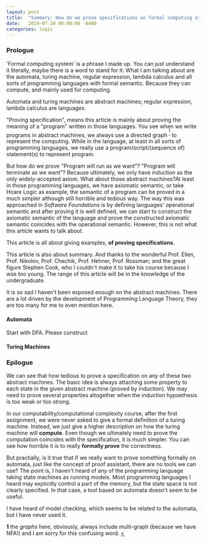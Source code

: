 ```yaml
---
layout: post
title:  "Summary: How do we prove specifications on formal computing systems? 1"
date:   2019-07-20 00:00:00 -0400
categories: logic
---
```

### Prologue
'Formal computing system' is a phrase I made up. You can just understand it literally, maybe there is a word to stand for it: What I am talking about are the automata, turing machine, regular expression, lambda calculus and all sorts of programming languages with formal semantic. Because they can compute, and mainly used for computing.

Automata and turing machines are abstract machines; regular expression, lambda calculus are languages. 

"Proving specification", means this article is mainly about proving the meaning of a "program" written in those languages. You see when we write programs in abstract machines, we always use a directed graph <sup id="not-really-graph">[${}^{1}$](#nrg)</sup> to represent the computing. While in the language, at least in all sorts of programming languages, we really use a program/script/(sequence of) statement(s) to represent program.

But how do we prove "Program will run as we want"? "Program will terminate as we want"? Because ultimately, we only have induction as the only widely-accepted axiom. What about those abstract machines?At least in those programming languages, we have axiomatic semantic, or take Hoare Logic as example, the semantic of a program can be proved in a much simpler although still horrible and tedious way. The way this was approached in *Software Foundations* is by defining languages' operational semantic and after proving it is well defined, we can start to construct the axiomatic semantic of the language and prove the constructed axiomatic semantic coincides with the operational semantic. However, this is not what this article wants to talk about.

This article is all about giving examples, **of proving specifications**.

This article is also about summary. And thanks to the wonderful Prof. Ellen, Prof. Nikolov, Prof. Chechik, Prof. Hehner, Prof. Rossman; and the great figure Stephen Cook, who I couldn't make it to take his course because I was too young. The range of this article will be in the knowledge of the undergraduate. 

It is so sad I haven't been exposed enough on the abstract machines. There are a lot driven by the development of Programming Language Theory, they are too many for me to even mention here.

#### Automata
Start with DFA. Please construct 



#### Turing Machines



### Epilogue

We can see that how tedious to prove a specification on any of these two abstract machines. The basic idea is always attaching some property to each state in the given abstract machine (proved by induction). We may need to prove several properties altogether when the induction hypoethesis is too weak or too strong.


In our computability/computational complexity course, after the first assignment, we were never asked to give a formal definition of a turing machine. Instead, we just give a higher description on how the turing machine will **compute**. Even though we ultimately need to prove the computation coincides with the specification, it is much simpler. You can see how horrible it is to really **formally prove** the correctness.

But practially, is it true that if we really want to prove something formally on automata, just like the concept of proof assistant, there are no tools we can use? The point is, I haven't heard of any of the programming language taking state machines as running models. Most programming languages I heard may explicitly control a part of the memory, but the state space is not clearly specified. In that case, a tool based on automata doesn't seem to be useful.

I have heard of model checking, which seems to be related to the automata, but I have never used it.



<b id="nrg">1</b> the *graphs* here, obviously, always include multi-graph (because we have NFA!) and I am sorry for this confusing word. [<](#not-really-graph)